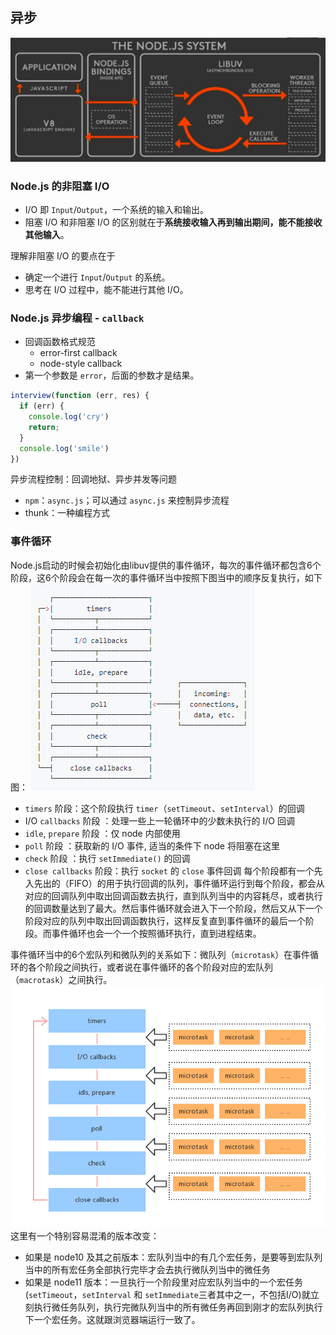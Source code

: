 ## 异步
![](images/module.png)

### Node.js 的非阻塞 I/O
- I/O 即 `Input`/`Output`，一个系统的输入和输出。
- 阻塞 I/O 和非阻塞 I/O 的区别就在于**系统接收输入再到输出期间，能不能接收其他输入**。

理解非阻塞 I/O 的要点在于
- 确定一个进行 `Input`/`Output` 的系统。
- 思考在 I/O 过程中，能不能进行其他 I/O。

### Node.js 异步编程 - `callback`
- 回调函数格式规范
  - error-first callback
  - node-style callback
- 第一个参数是 `error`，后面的参数才是结果。
```js
interview(function (err, res) {
  if (err) {
    console.log('cry')
    return;
  }
  console.log('smile')
})
```
异步流程控制：回调地狱、异步并发等问题
- `npm`：`async.js`；可以通过 `async.js` 来控制异步流程
- thunk：一种编程方式

### 事件循环
Node.js启动的时候会初始化由libuv提供的事件循环，每次的事件循环都包含6个阶段，这6个阶段会在每一次的事件循环当中按照下图当中的顺序反复执行，如下图：
![](images/node_eventLoop_six.png)
- `timers` 阶段：这个阶段执行 `timer`（`setTimeout`、`setInterval`）的回调
- I/O `callbacks` 阶段 ：处理一些上一轮循环中的少数未执行的 I/O 回调
- `idle`, `prepare` 阶段 ：仅 node 内部使用
- `poll` 阶段 ：获取新的 I/O 事件, 适当的条件下 node 将阻塞在这里
- `check` 阶段 ：执行 `setImmediate()` 的回调
- `close callbacks` 阶段：执行 `socket` 的 `close` 事件回调
每个阶段都有一个先入先出的（FIFO）的用于执行回调的队列，事件循环运行到每个阶段，都会从对应的回调队列中取出回调函数去执行，直到队列当中的内容耗尽，或者执行的回调数量达到了最大。然后事件循环就会进入下一个阶段，然后又从下一个阶段对应的队列中取出回调函数执行，这样反复直到事件循环的最后一个阶段。而事件循环也会一个一个按照循环执行，直到进程结束。

事件循环当中的6个宏队列和微队列的关系如下：微队列（`microtask`）在事件循环的各个阶段之间执行，或者说在事件循环的各个阶段对应的宏队列（`macrotask`）之间执行。
![](images/node_event_macrotaskandmicrotask.png)
这里有一个特别容易混淆的版本改变：
- 如果是 node10 及其之前版本：宏队列当中的有几个宏任务，是要等到宏队列当中的所有宏任务全部执行完毕才会去执行微队列当中的微任务
- 如果是 node11 版本：一旦执行一个阶段里对应宏队列当中的一个宏任务(`setTimeout`，`setInterval` 和 `setImmediate`三者其中之一，不包括I/O)就立刻执行微任务队列，执行完微队列当中的所有微任务再回到刚才的宏队列执行下一个宏任务。这就跟浏览器端运行一致了。
